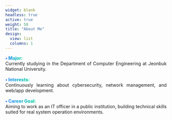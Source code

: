 ```yaml
---
widget: blank
headless: true
active: true
weight: 50
title: "About Me"
design:
  view: list
  columns: 1
---
```


<ul style="list-style:none; padding:0; margin:0;">
  <li style="margin-bottom:1rem; text-align:justify;">
    <strong style="background:linear-gradient(90deg,#3A86FF,#06D6A0); -webkit-background-clip:text; -webkit-text-fill-color:transparent; font-weight:800;">▪️ Major:</strong><br>
    Currently studying in the Department of Computer Engineering at Jeonbuk National University.
  </li>
  <li style="margin-bottom:1rem; text-align:justify;">
    <strong style="background:linear-gradient(90deg,#3A86FF,#06D6A0); -webkit-background-clip:text; -webkit-text-fill-color:transparent; font-weight:800;">▪️ Interests:</strong><br>
    Continuously learning about cybersecurity, network management, and web/app development.
  </li>
  <li style="margin-bottom:1rem; text-align:justify;">
    <strong style="background:linear-gradient(90deg,#3A86FF,#06D6A0); -webkit-background-clip:text; -webkit-text-fill-color:transparent; font-weight:800;">▪️ Career Goal:</strong><br>
    Aiming to work as an IT officer in a public institution, building technical skills suited for real system operation environments.
  </li>
</ul>